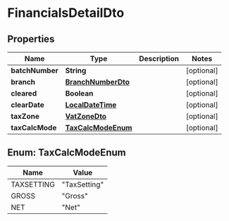 
# FinancialsDetailDto

## Properties
Name | Type | Description | Notes
------------ | ------------- | ------------- | -------------
**batchNumber** | **String** |  |  [optional]
**branch** | [**BranchNumberDto**](BranchNumberDto.md) |  |  [optional]
**cleared** | **Boolean** |  |  [optional]
**clearDate** | [**LocalDateTime**](LocalDateTime.md) |  |  [optional]
**taxZone** | [**VatZoneDto**](VatZoneDto.md) |  |  [optional]
**taxCalcMode** | [**TaxCalcModeEnum**](#TaxCalcModeEnum) |  |  [optional]


<a name="TaxCalcModeEnum"></a>
## Enum: TaxCalcModeEnum
Name | Value
---- | -----
TAXSETTING | &quot;TaxSetting&quot;
GROSS | &quot;Gross&quot;
NET | &quot;Net&quot;



